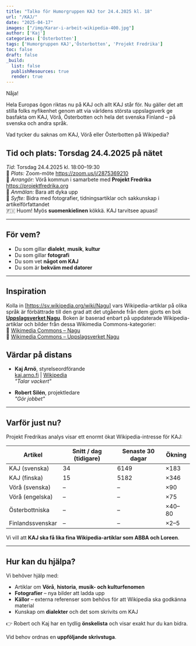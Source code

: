 ```yaml
---
title: "Talko för Humorgruppen KAJ tor 24.4.2025 kl. 18"
url: "/KAJ/"
date: "2025-04-17"
images: ["/img/Karar-i-arbeit-wikipedia-400.jpg"]
author: ['Kaj']
categories: ['Österbotten']
tags: ['Humorgruppen KAJ','Österbotten', 'Projekt Fredrika']
toc: false
draft: false
_build:
  list: false
  publishResources: true
  render: true
---
```


Nåja!

Hela Europas ögon riktas nu på KAJ och allt KAJ står för. Nu gäller det att stilla folks 
nyfikenhet genom att via världens största uppslagsverk ge basfakta om KAJ, Vörå, Österbotten 
och hela det svenska Finland – på svenska och andra språk.

Vad tycker du saknas om KAJ, Vörå eller Österbotten på Wikipedia? 
  
## Tid och plats: Torsdag 24.4.2025 på nätet

 *Tid*: Torsdag 24.4.2025 kl. 18:00–19:30  
📍 *Plats:* Zoom-möte <https://zoom.us/j/2875369210>  
📡 *Arrangör:* Vörå kommun i samarbete med **Projekt Fredrika** <https://projektfredrika.org>     
📡 *Anmälan:* Bara att dyka upp  
🎯 *Syfte:* Bidra med fotografier, tidningsartiklar och sakkunskap i artikelförfattandet  
🇫🇮 Huom! Myös **suomenkielinen** kökkä. KAJ tarvitsee apuasi!

---

## För vem?

- Du som gillar **dialekt**, **musik**, **kultur**  
- Du som gillar **fotografi**  
- Du som vet **något om KAJ**  
- Du som är **bekväm med datorer**

---

## Inspiration

Kolla in [https://sv.wikipedia.org/wiki/Nagu] vars Wikipedia-artiklar på olika språk är förbättrade till den grad
att det utgående från dem gjorts en bok [**Uppslagsverket Nagu**](https://projektfredrika.fi/uppslagsverket-nagu/). 
Boken är baserad enbart på uppdaterade Wikipedia-artiklar och bilder från dessa Wikimedia Commons-kategorier:  
📸 [Wikimedia Commons – Nagu](https://commons.wikimedia.org/wiki/Category:Nagu)  
📸 [Wikimedia Commons – Uppslagsverket Nagu](https://commons.wikimedia.org/wiki/Category:Uppslagsverket_Nagu)

## Värdar på distans

- **Kaj Arnö**, styrelseordförande  
  [kaj.arno.fi](https://kaj.arno.fi) | [Wikipedia](https://sv.wikipedia.org/wiki/Kaj_Arnö)  
  _"Talar vackert"_

- **Robert Silén**, projektledare  
  _"Gör jobbet"_

---

## Varför just nu?

Projekt Fredrikas analys visar ett enormt ökat Wikipedia-intresse för KAJ:

| Artikel             | Snitt / dag (tidigare) | Senaste 30 dagar | Ökning |
|---------------------|------------------------|------------------|--------|
| KAJ (svenska)       | 34                     | 6149             | ×183   |
| KAJ (finska)        | 15                     | 5182             | ×346   |
| Vörå (svenska)      | –                      | –                | ×90    |
| Vörå (engelska)     | –                      | –                | ×75    |
| Österbottniska      | –                      | –                | ×40–80 |
| Finlandssvenskar    | –                      | –                | ×2–5   |

Vi vill att **KAJ ska få lika fina Wikipedia-artiklar som ABBA och Loreen**.

---

## Hur kan du hjälpa?

Vi behöver hjälp med:

- Artiklar om **Vörå**, **historia**, **musik- och kulturfenomen**
- **Fotografier** – nya bilder att ladda upp
- **Källor** – externa referenser som behövs för att Wikipedia ska godkänna material
- Kunskap om **dialekter** och det som skrivits om KAJ

👉 Robert och Kaj har en tydlig **önskelista** och visar exakt hur du kan bidra.

Vid behov ordnas en **uppföljande skrivstuga**.

